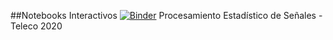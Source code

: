 ##Notebooks Interactivos [![Binder](https://mybinder.org/badge_logo.svg)](https://mybinder.org/v2/gh/Matrsz/PES-IB/HEAD)
Procesamiento Estadístico de Señales - Teleco 2020
